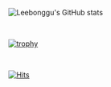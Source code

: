 ![Leebonggu's GitHub stats](https://github-readme-stats.vercel.app/api?username=Leebonggu&show_icons=true)

<br />

[![trophy](https://github-profile-trophy.vercel.app/?username=Leebonggu&theme=dark&column=7)](https://github.com/ryo-ma/github-profile-trophy)

<br/>

[![Hits](https://hits.seeyoufarm.com/api/count/incr/badge.svg?url=https%3A%2F%2Fgithub.com%2FLeebonggu&count_bg=%2334B8B7&title_bg=%234E6D6E&icon=&icon_color=%23E7E7E7&title=hits&edge_flat=false)](https://hits.seeyoufarm.com)
